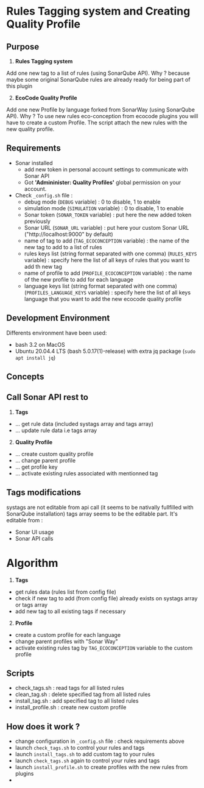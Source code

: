 Rules Tagging system and Creating Quality Profile
=================================================

Purpose
-------
1. **Rules Tagging system**

Add one new tag to a list of rules (using SonarQube API).
Why ? because maybe some original SonarQube rules are already ready for being part of this plugin

2. **EcoCode Quality Profile**

Add one new Profile by language forked from SonarWay (using SonarQube API).
Why ? To use new rules eco-conception from ecocode plugins you will have to create a custom Profile.
The script attach the new rules with the new quality profile.

Requirements
------------

- Sonar installed
  - add new token in personal account settings to communicate with Sonar API
  - Got **'Admininister: Quality Profiles'** global permission on your account.
- Check `_config.sh` file :
  - debug mode (`DEBUG` variable) : 0 to disable, 1 to enable
  - simulation mode (`SIMULATION` variable) : 0 to disable, 1 to enable
  - Sonar token (`SONAR_TOKEN` variable) : put here the new added token previously
  - Sonar URL (`SONAR_URL` variable) : put here your custom Sonar URL ("http://localhost:9000" by default)
  - name of tag to add (`TAG_ECOCONCEPTION` variable) : the name of the new tag to add to a list of rules
  - rules keys list (string format separated with one comma) (`RULES_KEYS` variable) : specify here the list of all keys of rules that you want to add th new tag
  - name of profile to add (`PROFILE_ECOCONCEPTION` variable) : the name of the new profile to add for each language
  - language keys list (string format separated with one comma) (`PROFILES_LANGUAGE_KEYS` variable) : specify here the list of all keys language that you want to add the new ecocode quality profile

Development Environment
-----------------------
Differents environment have been used:
- bash 3.2 on MacOS
- Ubuntu 20.04.4 LTS (bash 5.0.17(1)-release) with extra jq package (`sudo apt install jq`)

Concepts
--------

Call Sonar API rest to
----------------------
1. **Tags**
- ... get rule data (included systags array and tags array)
- ... update rule data i.e tags array

2. **Quality Profile**
- ... create custom quality profile
- ... change parent profile
- ... get profile key
- ... activate existing rules associated with mentionned tag

Tags modifications
------------------

systags are not editable from api call (it seems to be nativally fullfilled with SonarQube installation)
tags array seems to be the editable part. It's editable from :

- Sonar UI usage
- Sonar API calls

Algorithm
=========

1. **Tags**

- get rules data (rules list from config file)
- check if new tag to add (from config file) already exists on systags array or tags array
- add new tag to all existing tags if necessary

2. **Profile**

- create a custom profile for each language
- change parent profiles with "Sonar Way"
- activate existing rules tag by `TAG_ECOCONCEPTION` variable to the custom profile

Scripts
-------

- check_tags.sh : read tags for all listed rules
- clean_tag.sh : delete specified tag from all listed rules
- install_tag.sh : add specified tag to all listed rules
- install_profile.sh : create new custom profile

How does it work ?
------------------

- change configuration in `_config.sh` file : check requirements above
- launch `check_tags.sh` to control your rules and tags
- launch `install_tags.sh` to add custom tag to your rules
- launch `check_tags.sh` again to control your rules and tags
- launch `install_profile.sh` to create profiles with the new rules from plugins
- 